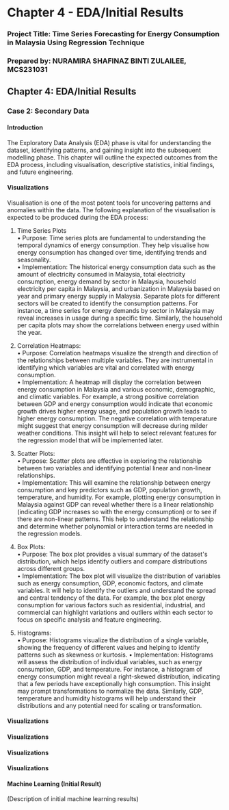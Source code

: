 # Chapter 4 - EDA/Initial Results

### Project Title: Time Series Forecasting for Energy Consumption in Malaysia Using Regression Technique

### Prepared by: NURAMIRA SHAFINAZ BINTI ZULAILEE, MCS231031

## Chapter 4: EDA/Initial Results


### Case 2: Secondary Data
#### Introduction
The Exploratory Data Analysis (EDA) phase is vital for understanding the dataset, identifying patterns, and gaining insight into the subsequent modelling phase. This chapter will outline the expected outcomes from the EDA process, including visualisation, descriptive statistics, initial findings, and future engineering.

#### Visualizations
Visualisation is one of the most potent tools for uncovering patterns and anomalies within the data. The following explanation of the visualisation is expected to be produced during the EDA process: 
1)	Time Series Plots <br>
  •	Purpose: Time series plots are fundamental to understanding the temporal dynamics of energy     consumption. They help visualise how energy consumption has changed over time, identifying      trends and seasonality.<br>
  •	Implementation: The historical energy consumption data such as the amount of electricity        consumed in Malaysia, total electricity consumption, energy demand by sector in Malaysia,       household electricity per capita in Malaysia, and urbanization in Malaysia based on year        and primary energy supply in Malaysia. Separate plots for different sectors will be created     to identify the consumption patterns. For instance, a time series for energy demands by         sector in Malaysia may reveal increases in usage during a specific time. Similarly, the         household per capita plots may show the correlations between energy used within the year.

2)	Correlation Heatmaps:<br>
  •	Purpose: Correlation heatmaps visualize the strength and direction of the relationships         between multiple variables. They are instrumental in identifying which variables are vital      and correlated with energy consumption.<br>
  •	Implementation: A heatmap will display the correlation between energy consumption in            Malaysia and various economic, demographic, and climatic variables. For example, a strong       positive correlation between GDP and energy consumption would indicate that economic            growth drives higher energy usage, and population growth leads to higher energy                 consumption. The negative correlation with temperature might suggest that energy                consumption will decrease during milder weather conditions. This insight will help to           select relevant features for the regression model that will be implemented later.

3)	Scatter Plots:<br>
  •	Purpose: Scatter plots are effective in exploring the relationship between two variables        and identifying potential linear and non-linear relationships.<br>
  •	Implementation: This will examine the relationship between energy consumption and key           predictors such as GDP, population growth, temperature, and humidity. For example, plotting     energy consumption in Malaysia against GDP can reveal whether there is a linear                 relationship (indicating GDP increases so with the energy consumption) or to see if there       are non-linear patterns. This help to understand the relationship and determine whether         polynomial or interaction terms are needed in the regression models.

4)	Box Plots:<br>
  •	Purpose: The box plot provides a visual summary of the dataset's distribution, which helps      identify outliers and compare distributions across different groups.<br>
  •	Implementation:  The box plot will visualize the distribution of variables such as energy       consumption, GDP, economic factors, and climate variables. It will help to identify the         outliers and understand the spread and central tendency of the data. For example, the box       plot energy consumption for various factors such as residential, industrial, and commercial     can highlight variations and outliers within each sector to focus on specific analysis and      feature engineering.

6)	Histograms:<br>
  •	Purpose: Histograms visualize the distribution of a single variable, showing the frequency      of different values and helping to identify patterns such as skewness or kurtosis.
  •	Implementation: Histograms will assess the distribution of individual variables, such as        energy consumption, GDP, and temperature. For instance, a histogram of energy consumption       might reveal a right-skewed distribution, indicating that a few periods have exceptionally      high consumption. This insight may prompt transformations to normalize the data. Similarly,     GDP, temperature and humidity histograms will help understand their distributions and any       potential need for scaling or transformation.

#### Visualizations
#### Visualizations
#### Visualizations
#### Visualizations
#### Machine Learning (Initial Result)
(Description of initial machine learning results)
